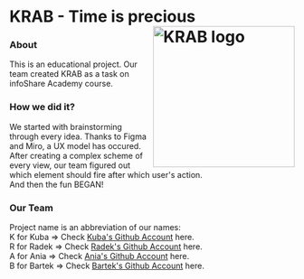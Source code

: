 # KRAB - Time is precious <img width="250px" align="right" alt="KRAB logo" src="https://github.com/infoshareacademy/jfddr1-fusyzkawy-app/blob/master/img/logo-krab.png?raw=true" />   

### About
This is an educational project. Our team created KRAB as a task on infoShare Academy course.  
### How we did it?
We started with brainstorming through every idea. Thanks to Figma and Miro, a UX model has occured.  \
After creating a complex scheme of every view, our team figured out which element should fire after which user's action.  \
And then the fun BEGAN!
### Our Team
Project name is an abbreviation of our names:  \
K for Kuba => Check <a href="https://github.com/james-hope">Kuba's Github Account</a> here.  \
R for Radek => Check <a href="https://github.com/pachulski">Radek's Github Account</a> here.  \
A for Ania => Check <a href="https://github.com/ania1995">Ania's Github Account</a> here.  \
B for Bartek => Check <a href="https://github.com/BartekDerylo">Bartek's Github Account</a> here.  



